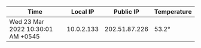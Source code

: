 | Time     | Local IP | Public IP | Temperature |
| ----------- | ----------- | ----------- | ----------- |
| Wed 23 Mar 2022 10:30:01 AM +0545      | 10.0.2.133     | 202.51.87.226  | 53.2° |

